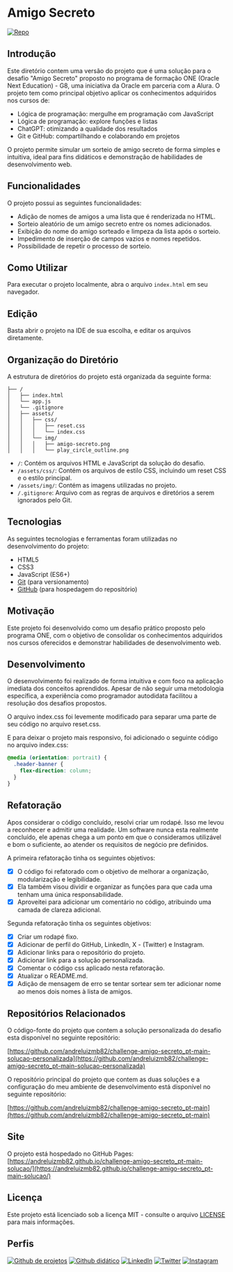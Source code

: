 # Amigo Secreto

[![Repo](https://img.shields.io/badge/Repo-GitHub-blue?style=flat-square&logo=github)](https://github.com/andreluizmb82/challenge-amigo-secreto_pt-main)

## Introdução

Este diretório contem uma versão do projeto que é uma solução para o desafio "Amigo Secreto" proposto no programa de formação ONE (Oracle Next Education) - G8, uma iniciativa da Oracle em parceria com a Alura. O projeto tem como principal objetivo aplicar os conhecimentos adquiridos nos cursos de:

- Lógica de programação: mergulhe em programação com JavaScript
- Lógica de programação: explore funções e listas
- ChatGPT: otimizando a qualidade dos resultados
- Git e GitHub: compartilhando e colaborando em projetos

O projeto permite simular um sorteio de amigo secreto de forma simples e intuitiva, ideal para fins didáticos e demonstração de habilidades de desenvolvimento web.

## Funcionalidades

O projeto possui as seguintes funcionalidades:

-   Adição de nomes de amigos a uma lista que é renderizada no HTML.
-   Sorteio aleatório de um amigo secreto entre os nomes adicionados.
-   Exibição do nome do amigo sorteado e limpeza da lista após o sorteio.
-   Impedimento de inserção de campos vazios e nomes repetidos.
-   Possibilidade de repetir o processo de sorteio.

## Como Utilizar

Para executar o projeto localmente, abra o arquivo `index.html` em seu navegador.

## Edição

Basta abrir o projeto na IDE de sua escolha, e editar os arquivos diretamente.

## Organização do Diretório

A estrutura de diretórios do projeto está organizada da seguinte forma:

```
├── /
│   ├── index.html
│   └── app.js
│   └── .gitignore
│   ├── assets/
│   │   ├── css/
│   │   │   ├── reset.css
│   │   │   └── index.css
│   │   └── img/
│   │   │   ├── amigo-secreto.png
│   │   │   └── play_circle_outline.png
```

-   `/`: Contém os arquivos HTML e JavaScript da solução do desafio.
-   `/assets/css/`: Contém os arquivos de estilo CSS, incluindo um reset CSS e o estilo principal.
-   `/assets/img/`: Contém as imagens utilizadas no projeto.
-   `/.gitignore`: Arquivo com as regras de arquivos e diretórios a serem ignorados pelo Git.

## Tecnologias

As seguintes tecnologias e ferramentas foram utilizadas no desenvolvimento do projeto:

-   HTML5
-   CSS3
-   JavaScript (ES6+)
-   [Git](https://git-scm.com/) (para versionamento)
-   [GitHub](https://github.com/) (para hospedagem do repositório)

## Motivação

Este projeto foi desenvolvido como um desafio prático proposto pelo programa ONE, com o objetivo de consolidar os conhecimentos adquiridos nos cursos oferecidos e demonstrar habilidades de desenvolvimento web.

## Desenvolvimento

O desenvolvimento foi realizado de forma intuitiva e com foco na aplicação imediata dos conceitos aprendidos. Apesar de não seguir uma metodologia específica, a experiência como programador autodidata facilitou a resolução dos desafios propostos.

O arquivo index.css foi levemente modificado para separar uma parte de seu código no arquivo reset.css. 

E para deixar o projeto mais responsivo, foi adicionado o seguinte código no arquivo index.css:
```css
@media (orientation: portrait) {
  .header-banner {
    flex-direction: column;
  }
}
```

## Refatoração

Apos considerar o código concluído, resolvi criar um rodapé. Isso me levou a reconhecer e admitir uma realidade. Um software nunca esta realmente concluído, ele apenas chega a um ponto em que o consideramos utilizável e bom o suficiente, ao atender os requisitos de negócio pre definidos.

A primeira refatoração tinha os seguintes objetivos:
- [x] O código foi refatorado com o objetivo de melhorar a organização, modularização e legibilidade. 
- [x] Ela também visou dividir e organizar as funções para que cada uma tenham uma única responsabilidade.
- [x] Aproveitei para adicionar um comentário no código, atribuindo uma camada de clareza adicional. 

Segunda refatoração tinha os seguintes objetivos:
- [x] Criar um rodapé fixo.
- [x] Adicionar de perfil do GitHub, LinkedIn, X - (Twitter) e Instagram.
- [x] Adicionar links para o repositório do projeto.
- [x] Adicionar link para a solução personalizada.
- [x] Comentar o código css aplicado nesta refatoração.
- [x] Atualizar o README.md.
- [x] Adição de mensagem de erro se tentar sortear sem ter adicionar nome ao menos dois nomes à lista de amigos.

## Repositórios Relacionados

O código-fonte do projeto que contem a solução personalizada do desafio esta disponível no seguinte repositório:

[https://github.com/andreluizmb82/challenge-amigo-secreto_pt-main-solucao-personalizada](https://github.com/andreluizmb82/challenge-amigo-secreto_pt-main-solucao-personalizada)

O repositório principal do projeto que contem as duas soluções e a configuração do meu ambiente de desenvolvimento está disponível no seguinte repositório:

[https://github.com/andreluizmb82/challenge-amigo-secreto_pt-main](https://github.com/andreluizmb82/challenge-amigo-secreto_pt-main)

## Site

O projeto está hospedado no GitHub Pages:
[https://andreluizmb82.github.io/challenge-amigo-secreto_pt-main-solucao/](https://andreluizmb82.github.io/challenge-amigo-secreto_pt-main-solucao/)

## Licença

Este projeto está licenciado sob a licença MIT - consulte o arquivo [LICENSE](https://github.com/andreluizmb82/challenge-amigo-secreto_pt-main/blob/main/LICENSE) para mais informações.

## Perfis

[![Github de projetos](https://img.shields.io/badge/GitHub-000000?style=for-the-badge&logo=github&logoColor=white 'Github que contem projetos com aplicabilidade real.')](https://github.com/andrebg28)
[![Github didático](https://img.shields.io/badge/GitHub-000000?style=for-the-badge&logo=github&logoColor=white 'Github que contem repositorios de assuntos que estou aprendendo em cursos, ou desafios didático que proponho para mim mesmo.')](https://github.com/andreluizmb82)
[![LinkedIn](https://img.shields.io/badge/LinkedIn-0A66C2?style=for-the-badge&logo=linkedin&logoColor=white 'Meu LinkedIn')](https://www.linkedin.com/in/andre-luiz-moura-borges-33b3aa332/)
[![Twitter](https://img.shields.io/badge/Twitter-1DA1F2?style=for-the-badge&logo=twitter&logoColor=white 'Meu X - (Twitter)')](https://x.com/AndreLuizMb82)
[![Instagram](https://img.shields.io/badge/Instagram-E4405F?style=for-the-badge&logo=instagram&logoColor=white 'Meu Instagram')](https://www.instagram.com/andreluizmb82/)
